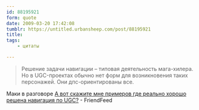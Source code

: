 ```yaml
---
id: 88195921
form: quote
date: 2009-03-20 17:42:08
tumblr: https://untitled.urbansheep.com/post/88195921
title: 
tags:
    - цитаты

---
```


<blockquote>
Решение задачи навигации &ndash; типовая деятельность мага-хилера. Но в UGC-проектах обычно нет форм для возникновения таких персонажей. Они дпс-ориентированы все.
</blockquote>

Маки в разговоре <a href="http://friendfeed.com/e/ac20be0a-0d95-4730-95eb-c793dfa2269a">А вот скажите мне примеров где реально хорошо решена навигация по UGC?</a> - FriendFeed
